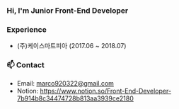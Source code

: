 ### Hi, I'm Junior Front-End Developer

### Experience
* (주)케이스마트피아 (2017.06 ~ 2018.07)

### 📫 Contact

- Email: marco920322@gmail.com
- Notion: https://www.notion.so/Front-End-Developer-7b914b8c34474728b813aa3939ce2180
